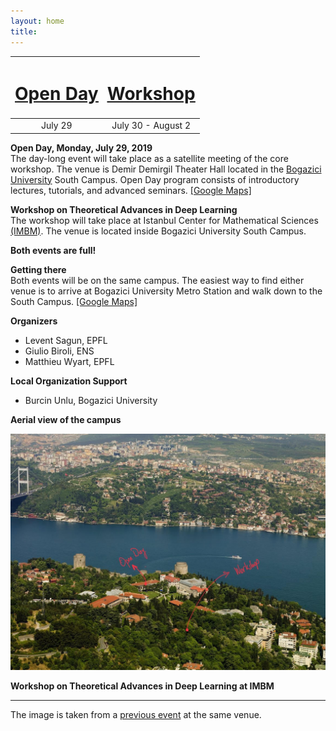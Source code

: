```yaml
---
layout: home
title: 
---  
```


<table>
    <thead>
        <tr>
            <th align="center">
                <a href="open-day"><h1><u>Open Day</u></h1></a>
            </th>
            <th align="center">
                <a href="workshop"><h1><u>Workshop</u></h1></a>
            </th>
        </tr>
    </thead>
    <tbody>
        <tr>
            <td align="center">July 29</td>
            <td align="center">July 30 - August 2</td>
        </tr>
    </tbody>
</table>
    
__Open Day, Monday, July 29, 2019__   
The day-long event will take place as a satellite meeting of the core workshop. The venue is Demir Demirgil Theater Hall located in the [Bogazici University](http://www.boun.edu.tr/en_US/Content/About_BU/About_BU) South Campus. Open Day program consists of introductory lectures, tutorials, and advanced seminars. [[Google Maps]](https://goo.gl/maps/HqikG4a3ENx77tWW8)  
  
__Workshop on Theoretical Advances in Deep Learning__  
The workshop will take place at Istanbul Center for Mathematical Sciences [(IMBM)](http://www.imbm.org.tr). The venue is located inside Bogazici University South Campus.  

**Both events are full!**

**Getting there**   
Both events will be on the same campus. The easiest way to find either venue is to arrive at Bogazici University Metro Station and walk down to the South Campus. [[Google Maps]](https://goo.gl/maps/ZQLEFxjGaCWjDg3e9)

**Organizers** 
- Levent Sagun, EPFL
- Giulio Biroli, ENS
- Matthieu Wyart, EPFL  

**Local Organization Support**  
- Burcin Unlu, Bogazici University
<!-- - Burçin Ünlü, Bogazici University -->

**Aerial view of the campus**   

![IMBM](/assets/images/Bogazici_Aerial_View-marked.jpg)

**Workshop on Theoretical Advances in Deep Learning at IMBM**

--- 

The image is taken from a [previous event](http://imbm.org.tr/HSpin15/HSpin15.html) at the same venue.
